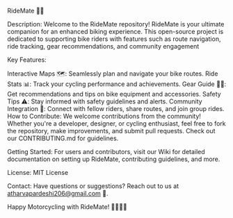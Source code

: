 RideMate 🚴‍♂️

Description:
Welcome to the RideMate repository! RideMate is your ultimate companion for an enhanced biking experience. This open-source project is dedicated to supporting bike riders with features such as route navigation, ride tracking, gear recommendations, and community engagement

Key Features:

Interactive Maps 🗺️: Seamlessly plan and navigate your bike routes.
Ride Stats 📊: Track your cycling performance and achievements.
Gear Guide 🚴‍♀️: Get recommendations and tips on bike equipment and accessories.
Safety Tips ⚠️: Stay informed with safety guidelines and alerts.
Community Integration 👫: Connect with fellow riders, share routes, and join group rides.
How to Contribute:
We welcome contributions from the community! Whether you're a developer, designer, or cycling enthusiast, feel free to fork the repository, make improvements, and submit pull requests. Check out our CONTRIBUTING.md for guidelines.

Getting Started:
For users and contributors, visit our Wiki for detailed documentation on setting up RideMate, contributing guidelines, and more.

License:
MIT License

Contact:
Have questions or suggestions? Reach out to us at atharvapardeshi206@gmail.com 📧.

Happy Motorcycling with RideMate! 🚵‍♀️🚵‍♂️
